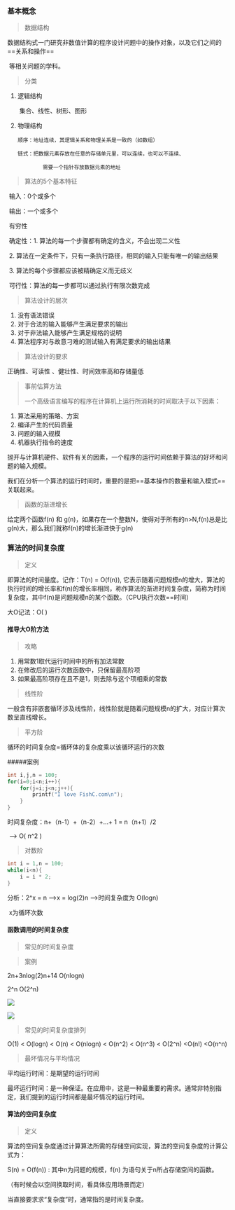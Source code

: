 ### 基本概念

> 数据结构	 

​	数据结构式一门研究非数值计算的程序设计问题中的操作对象，以及它们之间的==关系和操作==

​	等相关问题的学科。

> 分类

 1. 逻辑结构

    ​	集合、线性、树形、图形

2.  物理结构

		顺序：地址连续，其逻辑关系和物理关系是一致的（如数组）

		链式：把数据元素存放在任意的存储单元里，可以连续，也可以不连续、
	
			    需要一个指针存放数据元素的地址

> 算法的5个基本特征

​	输入：0个或多个

​	输出：一个或多个	

​	有穷性

​	确定性：1. 算法的每一个步骤都有确定的含义，不会出现二义性

​			2. 算法在一定条件下，只有一条执行路径，相同的输入只能有唯一的输出结果

​			3. 算法的每个步骤都应该被精确定义而无歧义

​	可行性：算法的每一步都可以通过执行有限次数完成

> 算法设计的层次

1. 没有语法错误
2. 对于合法的输入能够产生满足要求的输出
3. 对于非法输入能够产生满足规格的说明
4. 算法程序对与故意刁难的测试输入有满足要求的输出结果

> 算法设计的要求

正确性、可读性 、健壮性、时间效率高和存储量低

> 事前估算方法
>
> 一个高级语言编写的程序在计算机上运行所消耗的时间取决于以下因素：

1. 算法采用的策略、方案
2. 编译产生的代码质量
3. 问题的输入规模
4. 机器执行指令的速度

抛开与计算机硬件、软件有关的因素，一个程序的运行时间依赖于算法的好坏和问题的输入规模。

我们在分析一个算法的运行时间时，重要的是把==基本操作的数量和输入模式==关联起来。

> 函数的渐进增长

给定两个函数f(n) 和 g(n)，如果存在一个整数N，使得对于所有的n>N,f(n)总是比g(n)大，那么我们就称f(n)的增长渐进快于g(n)

### 算法的时间复杂度

> 定义

即算法的时间量度。记作：T(n) = O(f(n)), 它表示随着问题规模n的增大，算法的执行时间的增长率和f(n)的增长率相同，称作算法的渐进时间复杂度，简称为时间复杂度，其中f(n)是问题规模n的某个函数。（CPU执行次数==时间）

 大O记法：O(  )

#### 推导大O阶方法

> 攻略

1. 用常数1取代运行时间中的所有加法常数
2. 在修改后的运行次数函数中，只保留最高阶项
3. 如果最高阶项存在且不是1，则去除与这个项相乘的常数

> 线性阶

一般含有非嵌套循环涉及线性阶，线性阶就是随着问题规模n的扩大，对应计算次数呈直线增长。

> 平方阶

循环的时间复杂度=循环体的复杂度乘以该循环运行的次数

#####案例

```c
int i,j,n = 100;
for(i=0;i<n;i++){
    for(j=i;j<n;j++){
        printf("I love FishC.com\n");
    }
}
```

时间复杂度：n+（n-1）+（n-2）+…+ 1 = n（n+1）/2

​			—> O( n^2 )

> 对数阶

```c
int i = 1,n = 100;
while(i<n){
    i = i * 2; 
}
```

分析：2^x = n ——>x = log(2)n —>时间复杂度为 O(logn)   

​	  x为循环次数

#### 函数调用的时间复杂度

> 常见的时间复杂度

> 案例

2n+3nlog(2)n+14 		O(nlogn)

2^n					O(2^n)

![](/Users/lijingwan/Documents/img/不同时间复杂度对比1.png)

![](/Users/lijingwan/Documents/img/不同时间复杂度对比2.png)

> 常见的时间复杂度排列

O(1) < O(logn) < O(n) < O(nlogn) < O(n^2) < O(n^3) < O(2^n) <O(n!) <O(n^n)

> 最坏情况与平均情况

平均运行时间：是期望的运行时间

最坏运行时间：是一种保证。在应用中，这是一种最重要的需求。通常非特别指定，我们提到的运行时间都是最坏情况的运行时间。

 #### 算法的空间复杂度

> 定义

算法的空间复杂度通过计算算法所需的存储空间实现，算法的空间复杂度的计算公式为：

S(n) = O(f(n)) : 其中n为问题的规模，f(n) 为语句关于n所占存储空间的函数。

（有时候会以空间换取时间，看具体应用场景而定）

当直接要求求“复杂度”时，通常指的是时间复杂度。 